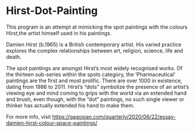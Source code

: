 # Hirst-Dot-Painting

This program is an attempt at mimicking the spot paintings with the colours Hirst,the artist himself used in his paintings.

Damien Hirst (b.1965) is a British contemporary artist. His varied practice explores the complex relationships between art, religion, science, life and death.

   The spot paintings are amongst Hirst’s most widely recognised works. Of the thirteen sub-series within the spots category, the ‘Pharmaceutical’ paintings are the first and most prolific. There are over 1000 in existence, dating from 1986 to 2011.
   Hirst’s “dots” symbolize the presence of an artist’s viewing eye and mind coming to grips with the world via an extended hand and brush, even though, with the “dot” paintings, no such single viewer or thinker has actually extended his hand to make them.

For more info, visit https://gagosian.com/quarterly/2020/06/22/essay-damien-hirst-colour-space-paintings/

